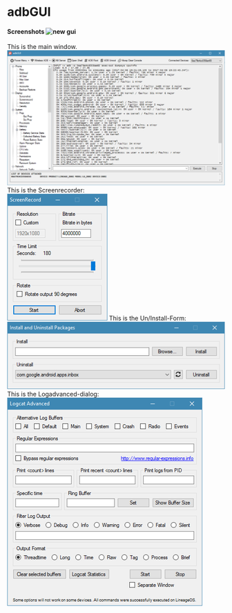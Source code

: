 # adbGUI

#### Screenshots ![new gui](screenshot/)
This is the main window.
![new gui](screenshot/main.PNG)  
This is the Screenrecorder:<br>
![new gui](screenshot/screenrecorder.PNG)
This is the Un/Install-Form:<br>
![new gui](screenshot/installuninstall.PNG)
This is the Logadvanced-dialog:<br>
![new gui](screenshot/logcatadvanced.PNG)
